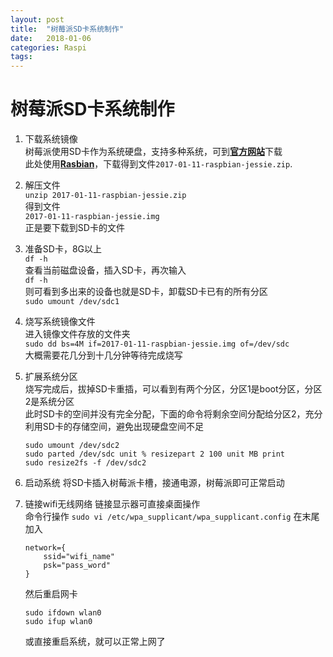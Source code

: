 ```yaml
---
layout: post
title:  "树莓派SD卡系统制作"
date:   2018-01-06
categories: Raspi
tags: 
---
```

# 树莓派SD卡系统制作

1. 下载系统镜像  
    树莓派使用SD卡作为系统硬盘，支持多种系统，可到[**官方网站**](https://www.raspberrypi.org/downloads/)下载  
    此处使用[**Rasbian**](https://www.raspberrypi.org/downloads/raspbian/)，下载得到文件`2017-01-11-raspbian-jessie.zip`.

2. 解压文件  
    `unzip 2017-01-11-raspbian-jessie.zip`  
    得到文件  
    `2017-01-11-raspbian-jessie.img`  
    正是要下载到SD卡的文件

3. 准备SD卡，8G以上  
    `df -h`  
    查看当前磁盘设备，插入SD卡，再次输入  
    `df -h`  
    则可看到多出来的设备也就是SD卡，卸载SD卡已有的所有分区  
    `sudo umount /dev/sdc1`  

4. 烧写系统镜像文件  
    进入镜像文件存放的文件夹  
    `sudo dd bs=4M if=2017-01-11-raspbian-jessie.img of=/dev/sdc`  
    大概需要花几分到十几分钟等待完成烧写

5. 扩展系统分区  
    烧写完成后，拔掉SD卡重插，可以看到有两个分区，分区1是boot分区，分区2是系统分区  
    此时SD卡的空间并没有完全分配，下面的命令将剩余空间分配给分区2，充分利用SD卡的存储空间，避免出现硬盘空间不足  
    ```
    sudo umount /dev/sdc2  
    sudo parted /dev/sdc unit % resizepart 2 100 unit MB print  
    sudo resize2fs -f /dev/sdc2  
    ```

6. 启动系统
    将SD卡插入树莓派卡槽，接通电源，树莓派即可正常启动

7. 链接wifi无线网络
    链接显示器可直接桌面操作  
    命令行操作
    `sudo vi /etc/wpa_supplicant/wpa_supplicant.config`
    在末尾加入
    ```
    network={
        ssid="wifi_name"
        psk="pass_word"
    }
    ```
    然后重启网卡  
    ```
    sudo ifdown wlan0
    sudo ifup wlan0
    ```  
    或直接重启系统，就可以正常上网了

